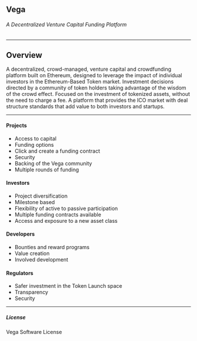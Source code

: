 ## Vega

###### A Decentralized Venture Capital Funding Platform
----
Overview
----
A decentralized, crowd-managed, venture capital and crowdfunding platform built on Ethereum, designed to leverage the impact of individual investors in the Ethereum-Based Token market. Investment decisions directed by a community of token holders taking advantage of the wisdom of the crowd effect. Focused on the investment of tokenized assets, without the need to charge a fee. A platform that provides the ICO market with deal structure standards that add value to both investors and startups.

----
#### Projects
- Access to capital
- Funding options
- Click and create a funding contract
- Security
- Backing of the Vega community
- Multiple rounds of funding

#### Investors
- Project diversification
- Milestone based
- Flexibility of active to passive participation
- Multiple funding contracts available
- Access and exposure to a new asset class

#### Developers
- Bounties and reward programs
- Value creation
- Involved development

#### Regulators
- Safer investment in the Token Launch space
- Transparency
- Security
---
##### License
Vega Software License







